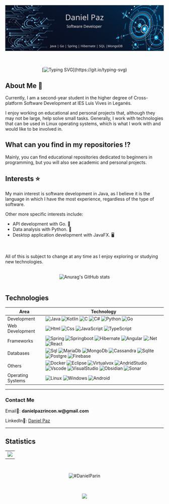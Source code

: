 <div align="center">
  <a href="https://github.com/DanielParin">
  <img src="./Images/BannerGithub.jpg" />
  </a>
 </div>
<br><br>

<div align="center">
  
[![Typing SVG](https://readme-typing-svg.demolab.com?font=Fira+Code&size=35&duration=2500&pause=1000&color=873AF7&center=true&vCenter=true&width=435&lines=%F0%9F%91%8B%F0%9F%8F%BC+Hello%2C+I'm+Daniel!)](https://git.io/typing-svg)
</div>

## About Me 💾

Currently, I am a second-year student in the higher degree of Cross-platform Software Development at IES Luis Vives in Leganés.

I  enjoy working on educational and personal projects that, although they may not be large, help solve small tasks. Generally, I work
 with technologies that can be used in Linux operating systems, which is what I work with and would like to be involved in.

## What can you find in my repositories ⁉️

Mainly, you can find educational repositories dedicated to beginners in programming, but you will also see academic and personal projects.

## Interests ⭐

My main interest is software development in Java, as I believe it is the language in which I have the most experience,
 regardless of the type of software.

Other more specific interests include:

- API development with Go. 📨
- Data analysis with Python. 💽
- Desktop application development with JavaFX. 🖥️

<br>

All of this is subject to change at any time as I enjoy exploring or studying new technologies.

<br>

<div align="center">
  <img src="https://github-readme-stats.vercel.app/api?username=danielparin&theme=vue-dark&show_icons=true" alt="Anurag's GitHub stats" />
</div>
<br>

## Technologies

| Area | Technology |
| -- | -- |
| Development | ![Java](https://img.shields.io/badge/java-%23ED8B00.svg?style=for-the-badge&logo=openjdk&logoColor=white) ![Kotlin](https://img.shields.io/badge/Kotlin-0095D5?&style=for-the-badge&logo=kotlin&logoColor=white) ![C](https://img.shields.io/badge/C-00599C?style=for-the-badge&logo=c&logoColor=white) ![C#](https://img.shields.io/badge/C%23-239120?style=for-the-badge&logo=c-sharp&logoColor=white) ![Python](https://img.shields.io/badge/Python-FFD43B?style=for-the-badge&logo=python&logoColor=blue) ![Go](https://img.shields.io/badge/Go-00ADD8?style=for-the-badge&logo=go&logoColor=white) |
| Web Development | ![Html](https://img.shields.io/badge/HTML5-E34F26?style=for-the-badge&logo=html5&logoColor=white) ![Css](https://img.shields.io/badge/CSS3-1572B6?style=for-the-badge&logo=css3&logoColor=white) ![JavaScript](https://img.shields.io/badge/JavaScript-323330?style=for-the-badge&logo=javascript&logoColor=F7DF1E) ![TypeScript](https://img.shields.io/badge/TypeScript-007ACC?style=for-the-badge&logo=typescript&logoColor=white) |
| Frameworks | ![Spring](https://img.shields.io/badge/Spring-6DB33F?style=for-the-badge&logo=spring&logoColor=white) ![Springboot](https://img.shields.io/badge/Spring_Boot-6DB33F?style=for-the-badge&logo=spring-boot&logoColor=white) ![Hibernate](https://img.shields.io/badge/Hibernate-59666C?style=for-the-badge&logo=Hibernate&logoColor=white) ![Angular](https://img.shields.io/badge/Angular-DD0031?style=for-the-badge&logo=angular&logoColor=white) ![.Net](https://img.shields.io/badge/.NET-512BD4?style=for-the-badge&logo=dotnet&logoColor=white) ![React](https://img.shields.io/badge/React-20232A?style=for-the-badge&logo=react&logoColor=61DAFB) |
| Databases | ![Sql](https://img.shields.io/badge/MySQL-005C84?style=for-the-badge&logo=mysql&logoColor=white) ![MariaDb](https://img.shields.io/badge/MariaDB-003545?style=for-the-badge&logo=mariadb&logoColor=white) ![MongoDb](https://img.shields.io/badge/MongoDB-4EA94B?style=for-the-badge&logo=mongodb&logoColor=white) ![Cassandra](https://img.shields.io/badge/Cassandra-1287B1?style=for-the-badge&logo=apache%20cassandra&logoColor=white) ![Sqlite](https://img.shields.io/badge/Sqlite-003B57?style=for-the-badge&logo=sqlite&logoColor=white) ![Postgre](https://img.shields.io/badge/PostgreSQL-316192?style=for-the-badge&logo=postgresql&logoColor=white) ![Firebase](https://img.shields.io/badge/firebase-ffca28?style=for-the-badge&logo=firebase&logoColor=black) |
| Others | ![Docker](https://img.shields.io/badge/Docker-2CA5E0?style=for-the-badge&logo=docker&logoColor=white) ![Eclipse](https://img.shields.io/badge/Eclipse-2C2255?style=for-the-badge&logo=eclipse&logoColor=white) ![Virtualvox](https://img.shields.io/badge/VirtualBox-21416b?style=for-the-badge&logo=VirtualBox&logoColor=white) ![AndridStudio](https://img.shields.io/badge/Android_Studio-3DDC84?style=for-the-badge&logo=android-studio&logoColor=white) ![Vscode](https://img.shields.io/badge/VSCode-0078D4?style=for-the-badge&logo=visual%20studio%20code&logoColor=white) ![VisualStudio](https://img.shields.io/badge/Visual_Studio-5C2D91?style=for-the-badge&logo=visual%20studio&logoColor=white) ![Obsidian](https://img.shields.io/badge/Obsidian-483699?style=for-the-badge&logo=Obsidian&logoColor=white) ![Sonar](https://img.shields.io/badge/SonarLint-CB2029?style=for-the-badge&logo=sonarlint&logoColor=white)  |
| Operating Systems | ![Linux](https://img.shields.io/badge/Linux-FCC624?style=for-the-badge&logo=linux&logoColor=black) ![Windows](https://img.shields.io/badge/Windows-0078D6?style=for-the-badge&logo=windows&logoColor=white) ![Android](https://img.shields.io/badge/Android-3DDC84?style=for-the-badge&logo=android&logoColor=white) |

---

### Contact Me

<div style="text-align: justify;">
    <p>Email📩: <strong>danielpazrincon.w@gmail.com</strong></p>
    <p>LinkedIn📜: <a href="https://www.linkedin.com/in/daniel-paz-rincon/" target="_blank">Daniel Paz</a></p>
</div>

---

## Statistics

<div align="center">
    <table>
        <tr>
            <td>
                <a href="https://wakatime.com">
                    <img src="https://wakatime.com/share/@304a5ba2-078f-45e9-a898-1a691a3e493a/1731e29a-5a50-4c96-a6a2-930b2d601da1.svg" height="350" />
                </a>
            </td>
        </tr>
    </table>
</div>

<br>

<p align="center">
<img width="40%" src="https://github-readme-stats.vercel.app/api/top-langs?username=DanielParin&show_icons=true&theme=dracula&title_color=ff8000&text_color=ffffff&bg_color=6a6a6a&locale=en&layout=compact&hide_border=true" alt="#DanielParin" />

<br>
<br>
<br>

<p align="center"><img src=https://profile-counter.glitch.me/DanielParin/count.svg </p>
